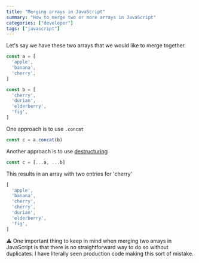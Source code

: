 ```yaml
---
title: "Merging arrays in JavaScript"
summary: "How to merge two or more arrays in JavaScript"
categories: ["developer"]
tags: ["javascript"]
---
```


Let's say we have these two arrays that we would like to merge together.

```js
const a = [
  'apple',
  'banana',
  'cherry',
]

const b = [
  'cherry',
  'durian',
  'elderberry',
  'fig',
]
```

One approach is to use `.concat`

```js
const c = a.concat(b)
```

Another approach is to use [destructuring](https://developer.mozilla.org/en-US/docs/Web/JavaScript/Reference/Operators/Destructuring_assignment)

```js
const c = [...a, ...b]
```

This results in an array with two entries for 'cherry'

```js
[
  'apple',
  'banana',
  'cherry',
  'cherry',
  'durian',
  'elderberry',
  'fig',
]
```

⚠️ One important thing to keep in mind when merging two arrays in JavaScript is that there is no straightforward way to do so without duplicates. I have literally seen production code making this sort of mistake.
